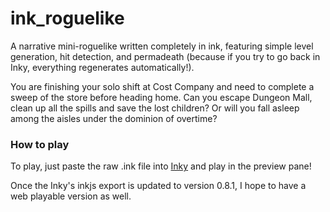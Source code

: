 # ink_roguelike
A narrative mini-roguelike written completely in ink, featuring simple level generation, hit detection, and permadeath (because if you try to go back in Inky, everything regenerates automatically!).

You are finishing your solo shift at Cost Company and need to complete a sweep of the store before heading home. Can you escape Dungeon Mall, clean up all the spills and save the lost children? Or will you fall asleep among the aisles under the dominion of overtime?

### How to play
To play, just paste the raw .ink file into [Inky](https://github.com/inkle/inky/releases) and play in the preview pane! 

Once the Inky's inkjs export is updated to version 0.8.1, I hope to have a web playable version as well.
